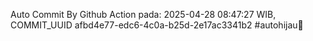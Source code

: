 Auto Commit By Github Action pada: 2025-04-28 08:47:27 WIB, COMMIT_UUID afbd4e77-edc6-4c0a-b25d-2e17ac3341b2 #autohijau🗿
